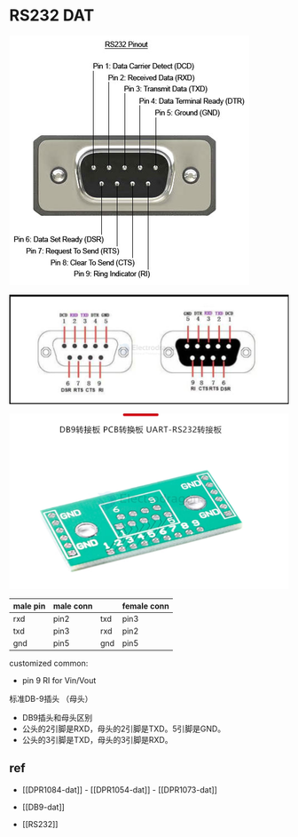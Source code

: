 
# RS232 DAT 

![](46-12-14-22-05-2023.png)

![](2024-08-08-17-26-33.png)

![](2024-08-08-17-29-43.png)


| male pin | male conn |     | female conn |
| -------- | --------- | --- | ----------- |
| rxd      | pin2      | txd | pin3        |
| txd      | pin3      | rxd | pin2        |
| gnd      | pin5      | gnd | pin5        |

customized common: 
- pin 9 RI for Vin/Vout

标准DB-9插头 （母头）
- DB9插头和母头区别
- 公头的2引脚是RXD，母头的2引脚是TXD。5引脚是GND。
- 公头的3引脚是TXD，母头的3引脚是RXD。


## ref 

- [[DPR1084-dat]] - [[DPR1054-dat]] - [[DPR1073-dat]]

- [[DB9-dat]]

- [[RS232]]
